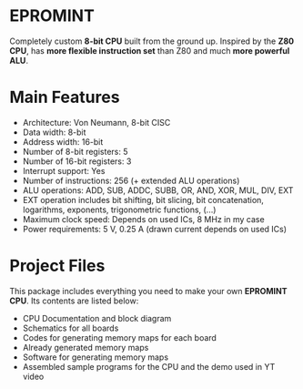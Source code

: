 # EPROMINT
Completely custom <b>8-bit CPU</b> built from the ground up. Inspired by the <b>Z80 CPU</b>, has <b>more flexible instruction set</b> than Z80 and much <b>more powerful ALU</b>.

# Main Features
- Architecture: Von Neumann, 8-bit CISC
- Data width: 8-bit
- Address width: 16-bit
- Number of 8-bit registers: 5
- Number of 16-bit registers: 3
- Interrupt support: Yes
- Number of instructions: 256 (+ extended ALU operations)
- ALU operations: ADD, SUB, ADDC, SUBB, OR, AND, XOR, MUL, DIV, EXT
- EXT operation includes bit shifting, bit slicing, bit concatenation, logarithms, exponents, trigonometric functions, (...)
- Maximum clock speed: Depends on used ICs, 8 MHz in my case
- Power requirements: 5 V, 0.25 A (drawn current depends on used ICs)

# Project Files
This package includes everything you need to make your own <b>EPROMINT CPU</b>. Its contents are listed below:
- CPU Documentation and block diagram
- Schematics for all boards
- Codes for generating memory maps for each board
- Already generated memory maps
- Software for generating memory maps
- Assembled sample programs for the CPU and the demo used in YT video
